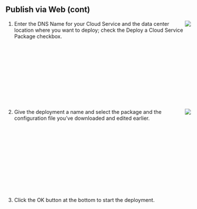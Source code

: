 ## Publish via Web (cont)
<ol>
  <li style="min-height: 240px">
    <img src="/images/deploy-web-2.jpg" style="float:right"></img>
    Enter the DNS Name for your Cloud Service and the data center location where you want to deploy; check the Deploy a Cloud Service Package checkbox.
  </li>
  <li style="min-height: 240px">
    <img src="/images/deploy-web-3.jpg" style="float:right"></img>
    Give the deployment a name and select the package and the configuration file you’ve downloaded and edited earlier.
  </li>
  <li>
    Click the OK button at the bottom to start the deployment.
  </li>